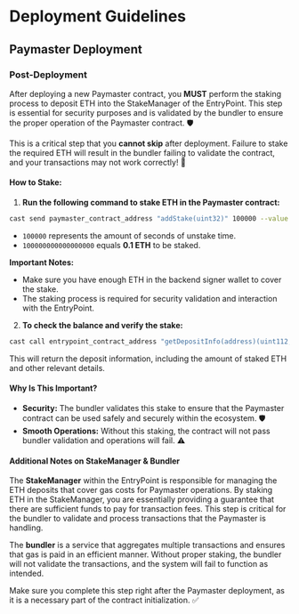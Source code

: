 # Deployment Guidelines

## Paymaster Deployment

### Post-Deployment

After deploying a new Paymaster contract, you **MUST** perform the staking process to deposit ETH into the StakeManager of the EntryPoint. This step is essential for security purposes and is validated by the bundler to ensure the proper operation of the Paymaster contract. 🛡️

This is a critical step that you **cannot skip** after deployment. Failure to stake the required ETH will result in the bundler failing to validate the contract, and your transactions may not work correctly! 🚨

#### **How to Stake:**

1. **Run the following command to stake ETH in the Paymaster contract:**

```sh
cast send paymaster_contract_address "addStake(uint32)" 100000 --value 100000000000000000 --from backend_signer_wallet_address --rpc-url https://arb-sepolia.g.alchemy.com/v2/API_KEY_ALCHEMY --private-key _backend_signer_wallet_private_key
```

   - `100000` represents the amount of seconds of unstake time.
   - `100000000000000000` equals **0.1 ETH** to be staked.

   **Important Notes:**
   - Make sure you have enough ETH in the backend signer wallet to cover the stake.
   - The staking process is required for security validation and interaction with the EntryPoint.

2. **To check the balance and verify the stake:**

```sh
cast call entrypoint_contract_address "getDepositInfo(address)(uint112,bool,uint112,uint32,uint48)" paymaster_contract_address --rpc-url https://arb-sepolia.g.alchemy.com/v2/API_KEY_ALCHEMY
```

   This will return the deposit information, including the amount of staked ETH and other relevant details.

#### **Why Is This Important?**

- **Security:** The bundler validates this stake to ensure that the Paymaster contract can be used safely and securely within the ecosystem. 🛡️
- **Smooth Operations:** Without this staking, the contract will not pass bundler validation and operations will fail. ⚠️

#### **Additional Notes on StakeManager & Bundler**

The **StakeManager** within the EntryPoint is responsible for managing the ETH deposits that cover gas costs for Paymaster operations. By staking ETH in the StakeManager, you are essentially providing a guarantee that there are sufficient funds to pay for transaction fees. This step is critical for the bundler to validate and process transactions that the Paymaster is handling.

The **bundler** is a service that aggregates multiple transactions and ensures that gas is paid in an efficient manner. Without proper staking, the bundler will not validate the transactions, and the system will fail to function as intended.

Make sure you complete this step right after the Paymaster deployment, as it is a necessary part of the contract initialization. ✅

